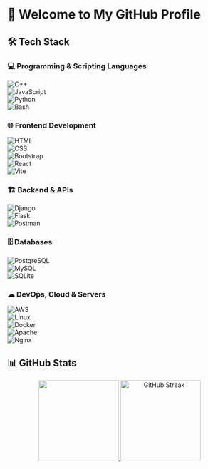 # 👋 Welcome to My GitHub Profile

## 🛠 Tech Stack

### 💻 Programming & Scripting Languages  
![C++](https://skillicons.dev/icons?i=cpp)  
![JavaScript](https://skillicons.dev/icons?i=js)  
![Python](https://skillicons.dev/icons?i=python)  
![Bash](https://skillicons.dev/icons?i=bash)  

### 🌐 Frontend Development  
![HTML](https://skillicons.dev/icons?i=html)  
![CSS](https://skillicons.dev/icons?i=css)  
![Bootstrap](https://skillicons.dev/icons?i=bootstrap)  
![React](https://skillicons.dev/icons?i=react)  
![Vite](https://skillicons.dev/icons?i=vite)  

### 🏗 Backend & APIs  
![Django](https://skillicons.dev/icons?i=django)  
![Flask](https://skillicons.dev/icons?i=flask)  
![Postman](https://skillicons.dev/icons?i=postman)  

### 🗄 Databases  
![PostgreSQL](https://skillicons.dev/icons?i=postgres)  
![MySQL](https://skillicons.dev/icons?i=mysql)  
![SQLite](https://skillicons.dev/icons?i=sqlite)  

### ☁ DevOps, Cloud & Servers  
![AWS](https://skillicons.dev/icons?i=aws)  
![Linux](https://skillicons.dev/icons?i=linux)  
![Docker](https://skillicons.dev/icons?i=docker)  
![Apache](https://skillicons.dev/icons?i=apache)  
![Nginx](https://skillicons.dev/icons?i=nginx)  

## 📊 GitHub Stats
<p align="center">
  <a href="https://github.com/mohashraf148932e7">
    <img height="180em" src="https://github-readme-stats.vercel.app/api/top-langs/?username=mohashraf148932e7&layout=compact&langs_count=6&theme=dracula"/>
  </a>
  <a href="https://git.io/streak-stats">
    <img height="180em" src="https://github-readme-streak-stats-gray-two.vercel.app?user=mohashraf148932e7&layout=compact&langs_count=6&theme=dracula" alt="GitHub Streak"/>
  </a>
</p>
